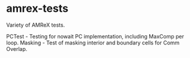 # amrex-tests

Variety of AMReX tests.

PCTest - Testing for nowait PC implementation, including MaxComp per loop.
Masking - Test of masking interior and boundary cells for Comm Overlap. 
